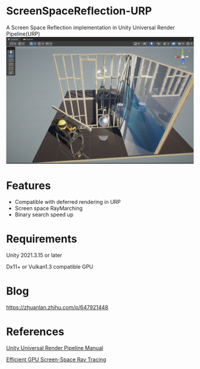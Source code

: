 # ScreenSpaceReflection-URP
A Screen Space Reflection implementation in Unity Universal Render Pipeline(URP)
![Alt text](_pic/image.png)
# Features
- Compatible with deferred rendering in URP
- Screen space RayMarching
- Binary search speed up

# Requirements
Unity 2021.3.15 or later

Dx11+ or Vulkan1.3 compatible GPU

# Blog
https://zhuanlan.zhihu.com/p/647921448

# References
[Unity Universal Render Pipeline Manual](https://docs.unity3d.com/Packages/com.unity.render-pipelines.universal@16.0/manual/)

[Efficient GPU Screen-Space Ray Tracing](https://www.gdcvault.com/play/1022186/Efficient-GPU-Screen-Space-Ray)
